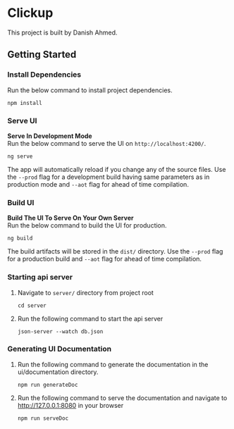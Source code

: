 # Clickup
This project is built by Danish Ahmed.

## Getting Started
###  Install Dependencies
Run the below command to install project dependencies.
```
npm install
```

###  Serve UI
**Serve In Development Mode**<br>
Run the below command to serve the UI on `http://localhost:4200/`.
```
ng serve
```
The app will automatically reload if you change any of the source files.
Use the `--prod` flag for a development build having same parameters as in production mode
and `--aot` flag for ahead of time compilation.

### Build UI
**Build The UI To Serve On Your Own Server**<br>
Run the below command to build the UI for production.

```
ng build
```

The build artifacts will be stored in the `dist/` directory.
Use the `--prod` flag for a production build and `--aot` flag for ahead of time compilation.


### Starting api server
1. Navigate to `server/` directory from project root
   ```
   cd server
   ```
2. Run the following command to start the api server
   ```
   json-server --watch db.json
   ```

### Generating UI Documentation
1. Run the following command to generate the documentation in the ui/documentation directory.
   ```
   npm run generateDoc
   ```
2. Run the following command to serve the documentation and navigate to http://127.0.0.1:8080 in your browser
   ```
   npm run serveDoc
   ```
